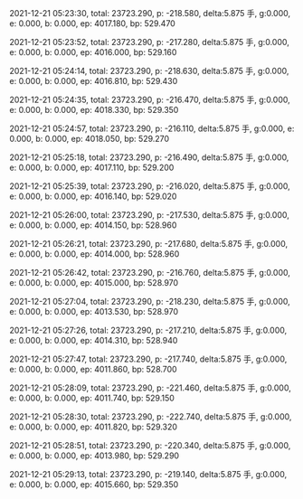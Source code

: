2021-12-21 05:23:30, total: 23723.290, p: -218.580, delta:5.875 手, g:0.000, e: 0.000, b: 0.000, ep: 4017.180, bp: 529.470

2021-12-21 05:23:52, total: 23723.290, p: -217.280, delta:5.875 手, g:0.000, e: 0.000, b: 0.000, ep: 4016.000, bp: 529.160

2021-12-21 05:24:14, total: 23723.290, p: -218.630, delta:5.875 手, g:0.000, e: 0.000, b: 0.000, ep: 4016.810, bp: 529.430

2021-12-21 05:24:35, total: 23723.290, p: -216.470, delta:5.875 手, g:0.000, e: 0.000, b: 0.000, ep: 4018.330, bp: 529.350

2021-12-21 05:24:57, total: 23723.290, p: -216.110, delta:5.875 手, g:0.000, e: 0.000, b: 0.000, ep: 4018.050, bp: 529.270

2021-12-21 05:25:18, total: 23723.290, p: -216.490, delta:5.875 手, g:0.000, e: 0.000, b: 0.000, ep: 4017.110, bp: 529.200

2021-12-21 05:25:39, total: 23723.290, p: -216.020, delta:5.875 手, g:0.000, e: 0.000, b: 0.000, ep: 4016.140, bp: 529.020

2021-12-21 05:26:00, total: 23723.290, p: -217.530, delta:5.875 手, g:0.000, e: 0.000, b: 0.000, ep: 4014.150, bp: 528.960

2021-12-21 05:26:21, total: 23723.290, p: -217.680, delta:5.875 手, g:0.000, e: 0.000, b: 0.000, ep: 4014.000, bp: 528.960

2021-12-21 05:26:42, total: 23723.290, p: -216.760, delta:5.875 手, g:0.000, e: 0.000, b: 0.000, ep: 4015.000, bp: 528.970

2021-12-21 05:27:04, total: 23723.290, p: -218.230, delta:5.875 手, g:0.000, e: 0.000, b: 0.000, ep: 4013.530, bp: 528.970

2021-12-21 05:27:26, total: 23723.290, p: -217.210, delta:5.875 手, g:0.000, e: 0.000, b: 0.000, ep: 4014.310, bp: 528.940

2021-12-21 05:27:47, total: 23723.290, p: -217.740, delta:5.875 手, g:0.000, e: 0.000, b: 0.000, ep: 4011.860, bp: 528.700

2021-12-21 05:28:09, total: 23723.290, p: -221.460, delta:5.875 手, g:0.000, e: 0.000, b: 0.000, ep: 4011.740, bp: 529.150

2021-12-21 05:28:30, total: 23723.290, p: -222.740, delta:5.875 手, g:0.000, e: 0.000, b: 0.000, ep: 4011.820, bp: 529.320

2021-12-21 05:28:51, total: 23723.290, p: -220.340, delta:5.875 手, g:0.000, e: 0.000, b: 0.000, ep: 4013.980, bp: 529.290

2021-12-21 05:29:13, total: 23723.290, p: -219.140, delta:5.875 手, g:0.000, e: 0.000, b: 0.000, ep: 4015.660, bp: 529.350